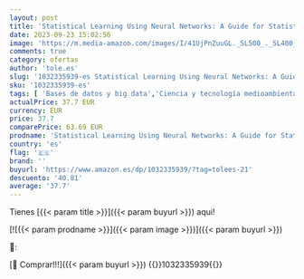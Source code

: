 ```yaml
---
layout: post
title: 'Statistical Learning Using Neural Networks: A Guide for Statisticians and Data Scientists with Python'
date: 2023-09-23 15:02:56
image: 'https://m.media-amazon.com/images/I/41UjPnZuuGL._SL500_._SL400_.jpg'
comments: true
category: ofertas
author: 'tole.es'
slug: '1032335939-es Statistical Learning Using Neural Networks: A Guide for...'
sku: '1032335939-es'
tags: [ 'Bases de datos y big data','Ciencia y tecnología medioambientales','Ciencias informáticas','Ciencias, tecnología y medicina','Economía y empresa','Electrónica y comunicaciones','Estadística y probabilidad','Featured Categories','Informática, internet y medios digitales','Ingeniería eléctrica y electrónica','Ingeniería medioambiental','Inteligencia artificial y machine learning','Libros','Libros en idiomas extranjeros','Libros en inglés','Libros universitarios de ciencias informáticas','Libros universitarios de ingeniería','Libros universitarios y de estudios superiores','Matemáticas','Medio ambiente','Regular Stores','Shops','Software y aplicaciones de negocio','Tecnología e ingeniería','🇪🇸', ]
actualPrice: 37.7 EUR
currency: EUR
price: 37.7
comparePrice: 63.69 EUR
prodname: 'Statistical Learning Using Neural Networks: A Guide for Statisticians and Data Scientists with Python'
country: 'es'
flag: '🇪🇸'
brand: ''
buyurl: 'https://www.amazon.es/dp/1032335939/?tag=tolees-21'
descuento: '40.81'
average: '37.7'
---
```


Tienes [{{< param title >}}]({{< param buyurl >}}) aqui!

[![{{< param prodname >}}]({{< param image >}})]({{< param buyurl >}})

🔎:


[🛒 Comprar!!!]({{< param buyurl >}})
{{<world>}}1032335939{{</world>}}
